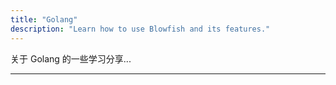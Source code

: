 ```yaml
---
title: "Golang"
description: "Learn how to use Blowfish and its features."
---
```



关于 Golang 的一些学习分享...


---